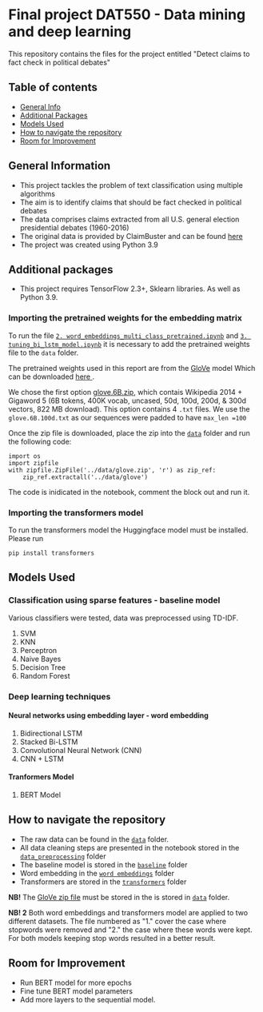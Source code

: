 # Final project DAT550 - Data mining and deep learning 

This repository contains the files for the project entitled "Detect claims to fact check in political debates"

## Table of contents


* [General Info](#general-information)
* [Additional Packages](#additional-packages)
* [Models Used](#models-used)
* [How to navigate the repository](#how-to-navigate-the-repository)
* [Room for Improvement](#room-for-improvement)



## General Information
- This project tackles the problem of text classification using multiple algorithms
- The aim is to identify claims that should be fact checked in political debates
- The data comprises claims extracted from all U.S. general election presidential debates (1960-2016)
- The original data is provided by ClaimBuster and can be found [here](https://zenodo.org/record/3609356)
- The project was created using Python 3.9


## Additional packages

- This project requires TensorFlow 2.3+, Sklearn libraries. As well as Python 3.9.

### Importing the pretrained weights for the embedding matrix

To run the file [`2. word_embeddings_multi_class_pretrained.ipynb`](https://github.com/ata-bruna/dat550/blob/main/word%20embeddings/2.%20word_embeddings_multi_class_pretrained.ipynb)  and [`3. tuning_bi_lstm_model.ipynb`](https://github.com/ata-bruna/dat550/blob/main/word%20embeddings/3.%20tuning_bi_lstm_model.ipynb) it is necessary to add the pretrained weights file to the `data` folder.

The pretrained weights used in this report are from the [GloVe](https://nlp.stanford.edu/projects/glove/) model Which can be downloaded [here ](https://nlp.stanford.edu/data/glove.6B.zip).

We chose the first option [glove.6B.zip](https://nlp.stanford.edu/data/glove.6B.zip), which contais Wikipedia 2014 + Gigaword 5 (6B tokens, 400K vocab, uncased, 50d, 100d, 200d, & 300d vectors, 822 MB download). This option contains 4 `.txt` files. We use the `glove.6B.100d.txt` as our sequences were padded to have `max_len =100`

Once the zip file is downloaded, place the zip into the [`data`](https://github.com/ata-bruna/dat550/tree/main/data) folder and run the following code:

```
import os
import zipfile
with zipfile.ZipFile('../data/glove.zip', 'r') as zip_ref:
    zip_ref.extractall('../data/glove')
```
The code is inidicated in the notebook, comment the block out and run it.


### Importing the transformers model

To run the transformers model the Huggingface model must be installed. Please run 
```
pip install transformers
```


## Models Used

### Classification using sparse features - baseline model
Various classifiers were tested, data was preprocessed using TD-IDF.

1. SVM
2. KNN
3. Perceptron
4. Naive Bayes
5. Decision Tree 
5. Random Forest


### Deep learning techniques

#### Neural networks using embedding layer - word embedding
1. Bidirectional LSTM
2. Stacked Bi-LSTM
3. Convolutional Neural Network (CNN)
4. CNN + LSTM

#### Tranformers Model
1. BERT Model


## How to navigate the repository

- The raw data can be found in the [`data`](https://github.com/ata-bruna/dat550/tree/main/data) folder. 
- All data cleaning steps are presented in the notebook stored in the [`data_preprocessing`](https://github.com/ata-bruna/dat550/tree/main/data_preprocessing) folder
- The baseline model is stored in the [`baseline`](https://github.com/ata-bruna/dat550/tree/main/baseline) folder
- Word embedding in the [`word embeddings`](https://github.com/ata-bruna/dat550/tree/main/word%20embeddings) folder 
- Transformers are stored in the [`transformers`](https://github.com/ata-bruna/dat550/tree/main/transformers) folder

**NB!** The [GloVe zip file](https://nlp.stanford.edu/data/glove.6B.zip) must be stored in the is stored in [`data`](https://github.com/ata-bruna/dat550/tree/main/data) folder.

**NB! 2** Both word embeddings and transformers model are applied to two different datasets. The file numbered as "1." cover the case where stopwords were removed and "2." the case where these words were kept. For both models keeping stop words resulted in a better result.


## Room for Improvement

- Run BERT model for more epochs
- Fine tune BERT model parameters
- Add more layers to the sequential model.




